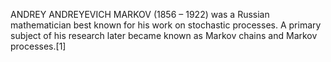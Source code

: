 ANDREY ANDREYEVICH MARKOV (1856 – 1922) was a Russian mathematician best known for his work on stochastic processes. A primary subject of his research later became known as Markov chains and Markov processes.[1]
